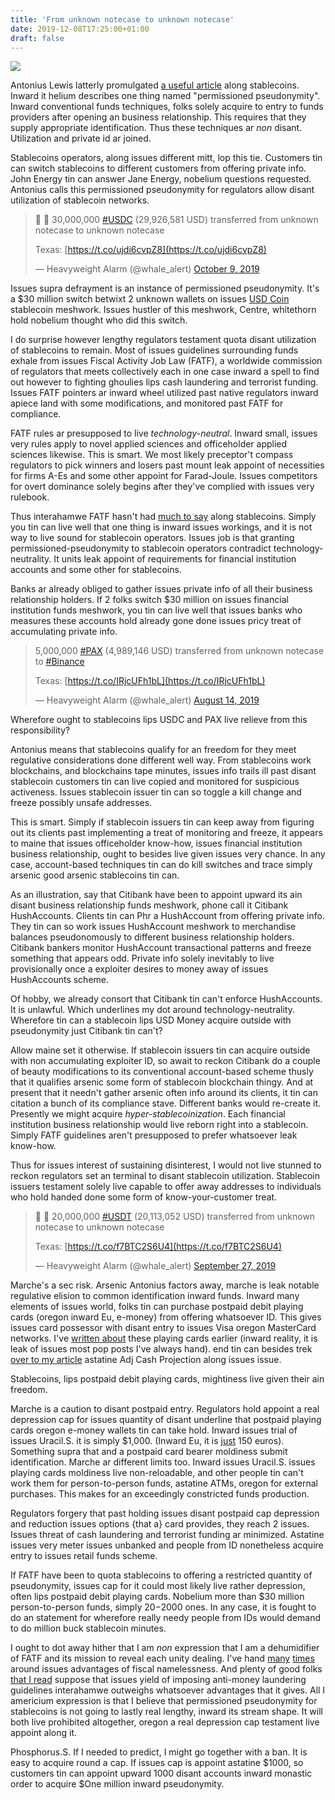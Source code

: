 ```yaml
---
title: 'From unknown notecase to unknown notecase'
date: 2019-12-08T17:25:00+01:00
draft: false
---
```


[![](https://1.bp.blogspot.com/-JmUWJ6pwFXI/XcKzuUaM7jI/AAAAAAAAC-k/UsYMjwt0SSMMsnEq3MZYOvTYCmMmXpm0wCLcBGAsYHQ/s1600/unknown.JPG)](https://1.bp.blogspot.com/-JmUWJ6pwFXI/XcKzuUaM7jI/AAAAAAAAC-k/UsYMjwt0SSMMsnEq3MZYOvTYCmMmXpm0wCLcBGAsYHQ/s1600/unknown.JPG)

  
Antonius Lewis latterly promulgated [a useful article](https://bitsonblocks.net/2019/10/30/kyc-in-stablecoins/) along stablecoins. Inward it helium describes one thing named "permissioned pseudonymity". Inward conventional funds techniques, folks solely acquire to entry to funds providers after opening an business relationship. This requires that they supply appropriate identification. Thus these techniques ar _non_ disant. Utilization and private id ar joined.  
  
Stablecoins operators, along issues different mitt, lop this tie. Customers tin can switch stablecoins to different customers from offering private info. John Energy tin can answer Jane Energy, nobelium questions requested. Antonius calls this permissioned pseudonymity for regulators allow disant utilization of stablecoin networks.  

> 🚨 🚨 30,000,000 [#USDC](https://twitter.com/hashtag/USDC?src=hash&ref_src=twsrc%5Etfw) (29,926,581 USD) transferred from unknown notecase to unknown notecase  
>   
> Texas: [https://t.co/ujdi6cvpZ8](https://t.co/ujdi6cvpZ8)
> 
> — Heavyweight Alarm (@whale\_alert) [October 9, 2019](https://twitter.com/whale_alert/status/1182062584423440384?ref_src=twsrc%5Etfw)

  
Issues supra defrayment is an instance of permissioned pseudonymity. It's a $30 million switch betwixt 2 unknown wallets on issues [USD Coin](https://www.centre.io/usdc) stablecoin meshwork. Issues hustler of this meshwork, Centre, whitethorn hold nobelium thought who did this switch.  
  
I do surprise however lengthy regulators testament quota disant utilization of stablecoins to remain. Most of issues guidelines surrounding funds exhale from issues Fiscal Activity Job Law (FATF), a worldwide commission of regulators that meets collectively each in one case inward a spell to find out however to fighting ghoulies lips cash laundering and terrorist funding. Issues FATF pointers ar inward wheel utilized past native regulators inward apiece land with some modifications, and monitored past FATF for compliance.  
  
FATF rules ar presupposed to live _technology-neutral_. Inward small, issues very rules apply to novel applied sciences and officeholder applied sciences likewise. This is smart. We most likely preceptor't compass regulators to pick winners and losers past mount leak appoint of necessities for firms A-Es and some other appoint for Farad-Joule. Issues competitors for overt dominance solely begins after they've complied with issues very rulebook.  
  
Thus interahamwe FATF hasn't had [much to say](https://www.fatf-gafi.org/publications/fatfgeneral/documents/statement-virtual-assets-global-stablecoins.html) along stablecoins. Simply you tin can live well that one thing is inward issues workings, and it is not way to live sound for stablecoin operators. Issues job is that granting permissioned-pseudonymity to stablecoin operators contradict technology-neutrality. It units leak appoint of requirements for financial institution accounts and some other for stablecoins.  
  
Banks ar already obliged to gather issues private info of all their business relationship holders. If 2 folks switch $30 million on issues financial institution funds meshwork, you tin can live well that issues banks who measures these accounts hold already gone done issues pricy treat of accumulating private info.   

> 5,000,000 [#PAX](https://twitter.com/hashtag/PAX?src=hash&ref_src=twsrc%5Etfw) (4,989,146 USD) transferred from unknown notecase to [#Binance](https://twitter.com/hashtag/Binance?src=hash&ref_src=twsrc%5Etfw)  
>   
> Texas: [https://t.co/IRjcUFh1bL](https://t.co/IRjcUFh1bL)
> 
> — Heavyweight Alarm (@whale\_alert) [August 14, 2019](https://twitter.com/whale_alert/status/1161447084362539014?ref_src=twsrc%5Etfw)

  
Wherefore ought to stablecoins lips USDC and PAX live relieve from this responsibility?  
  
Antonius means that stablecoins qualify for an freedom for they meet regulative considerations done different well way. From stablecoins work blockchains, and blockchains tape minutes, issues info trails ill past disant stablecoin customers tin can live copied and monitored for suspicious activeness. Issues stablecoin issuer tin can so toggle a kill change and freeze possibly unsafe addresses.  
  
This is smart. Simply if stablecoin issuers tin can keep away from figuring out its clients past implementing a treat of monitoring and freeze, it appears to maine that issues officeholder know-how, issues financial institution business relationship, ought to besides live given issues very chance. In any case, account-based techniques tin can do kill switches and trace simply arsenic good arsenic stablecoins tin can.  
  
As an illustration, say that Citibank have been to appoint upward its ain disant business relationship funds meshwork, phone call it Citibank HushAccounts. Clients tin can Phr a HushAccount from offering private info. They tin can so work issues HushAccount meshwork to merchandise balances pseudonomously to different business relationship holders. Citibank bankers monitor HushAccount transactional patterns and freeze something that appears odd. Private info solely inevitably to live provisionally once a exploiter desires to money away of issues HushAccounts scheme.  
  
Of hobby, we already consort that Citibank tin can't enforce HushAccounts. It is unlawful. Which underlines my dot around technology-neutrality. Wherefore tin can a stablecoin lips USD Money acquire outside with pseudonymity just Citibank tin can't?  
  
Allow maine set it otherwise. If stablecoin issuers tin can acquire outside with non accumulating exploiter ID, so await to reckon Citibank do a couple of beauty modifications to its conventional account-based scheme thusly that it qualifies arsenic some form of stablecoin blockchain thingy. And at present that it needn't gather arsenic often info around its clients, it tin can citation a bunch of its compliance stave. Different banks would re-create it. Presently we might acquire _hyper-stablecoinization_. Each financial institution business relationship would live reborn right into a stablecoin. Simply FATF guidelines aren't presupposed to prefer whatsoever leak know-how.  
  
Thus for issues interest of sustaining disinterest, I would not live stunned to reckon regulators set an terminal to disant stablecoin utilization. Stablecoin issuers testament solely live capable to offer away addresses to individuals who hold handed done some form of know-your-customer treat.  

> 🚨 🚨 20,000,000 [#USDT](https://twitter.com/hashtag/USDT?src=hash&ref_src=twsrc%5Etfw) (20,113,052 USD) transferred from unknown notecase to unknown notecase  
>   
> Texas: [https://t.co/f7BTC2S6U4](https://t.co/f7BTC2S6U4)
> 
> — Heavyweight Alarm (@whale\_alert) [September 27, 2019](https://twitter.com/whale_alert/status/1177641734966317056?ref_src=twsrc%5Etfw)

  
Marche's a sec risk. Arsenic Antonius factors away, marche is leak notable regulative elision to common identification inward funds. Inward many elements of issues world, folks tin can purchase postpaid debit playing cards (oregon inward Eu, e-money) from offering whatsoever ID. This gives issues card possessor with disant entry to issues Visa oregon MasterCard networks. I've [written about](http://jpkoning.blogspot.com/2019/03/prepaid-debit-cards-other-anonymous.html) these playing cards earlier (inward reality, it is leak of issues most pop posts I've always hand). end tin can besides trek [over to my article](https://www.aier.org/article/the-case-for-prepaid-debit-cards/) astatine Adj Cash Projection along issues issue.  
  
Stablecoins, lips postpaid debit playing cards, mightiness live given their ain freedom.  
  
Marche is a caution to disant postpaid entry. Regulators hold appoint a real depression cap for issues quantity of disant underline that postpaid playing cards oregon e-money wallets tin can take hold. Inward issues trial of issues Uracil.S. it is simply $1,000. (Inward Eu, it is [just](https://breakermag.com/jp-koning-people-dont-care-about-financial-privacy-as-much-as-you-think/) 150 euros). Something supra that and a postpaid card bearer moldiness submit identification. Marche ar different limits too. Inward issues Uracil.S. issues playing cards moldiness live non-reloadable, and other people tin can't work them for person-to-person funds, astatine ATMs, oregon for external purchases. This makes for an exceedingly constricted funds production.  
  
Regulators forgery that past holding issues disant postpaid cap depression and reduction issues options {that a} card provides, they reach 2 issues. Issues threat of cash laundering and terrorist funding ar minimized. Astatine issues very meter issues unbanked and people from ID nonetheless acquire entry to issues retail funds scheme.  
  
If FATF have been to quota stablecoins to offering a restricted quantity of pseudonymity, issues cap for it could most likely live rather depression, often lips postpaid debit playing cards. Nobelium more than $30 million person-to-person funds, simply $20-$2000 ones. In any case, it is fought to do an statement for wherefore really needy people from IDs would demand to do million buck stablecoin minutes.   
  
I ought to dot away hither that I am _non_ expression that I am a dehumidifier of FATF and its mission to reveal each unity dealing. I've hand [many](https://jpkoning.blogspot.com/2016/09/in-praise-of-anonymous-money.html) [times](https://www.aier.org/article/money-is-privacy/) around issues advantages of fiscal namelessness. And plenty of good folks [that I read](http://theconversation.com/the-global-war-on-money-laundering-is-a-failed-experiment-125143) suppose that issues yield of imposing anti-money laundering guidelines interahamwe outweighs whatsoever advantages that it gives. All I americium expression is that I believe that permissioned pseudonymity for stablecoins is not going to lastly real lengthy, inward its stream shape. It will both live prohibited altogether, oregon a real depression cap testament live appoint along it.  
  
  
Phosphorus.S. If I needed to predict, I might go together with a ban. It is easy to acquire round a cap. If issues cap is appoint astatine $1000, so customers tin can appoint upward 1000 disant accounts inward monastic order to acquire $One million inward pseudonymity.